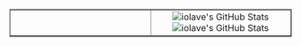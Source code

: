 <table width="100%" border="1">
	<tr>
		<td valign="top" style="width:50%;">
			<!--placeholder-->
		</td>
		<td valign="top" align='right-align-class' style="width:50%; text-align: center;">
			<img src="https://github-readme-stats.vercel.app/api?username=iolave&show_icons=true&theme=dark" alt="iolave's GitHub Stats"></img>
			<img src="https://github-readme-stats.vercel.app/api/top-langs/?username=iolave&layout=compact&theme=dark" alt="iolave's GitHub Stats"></img>
		</td>
 	</tr>
</table>
